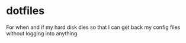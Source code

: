 # dotfiles

For when and if my hard disk dies so that I can get back my config files without logging into anything
